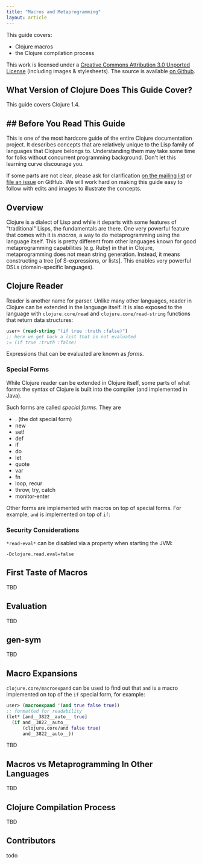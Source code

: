```yaml
---
title: "Macros and Metaprogramming"
layout: article
---
```


This guide covers:

  * Clojure macros
  * the Clojure compilation process

This work is licensed under a <a rel="license"
href="http://creativecommons.org/licenses/by/3.0/">Creative Commons
Attribution 3.0 Unported License</a> (including images &
stylesheets). The source is available [on
Github](https://github.com/clojuredocs/cds).



## What Version of Clojure Does This Guide Cover?

This guide covers Clojure 1.4.



## ## Before You Read This Guide

This is one of the most hardcore guide of the entire Clojure documentation
project. It describes concepts that are relatively unique to the Lisp family of languages
that Clojure belongs to. Understanding them may take some time for folks without
concurrent programming background. Don't let this learning curve
discourage you.

If some parts are not clear, please ask for clarification [on the
mailing
list](https://groups.google.com/forum/?fromgroups#!forum/clojure) or
[file an issue](https://github.com/clojuredocs/cds/issues) on GitHub.
We will work hard on making this guide easy to follow with edits and
images to illustrate the concepts.


## Overview

Clojure is a dialect of Lisp and while it departs with some features of "traditional" Lisps,
the fundamentals are there. One very powerful feature that comes with it is *macros*,
a way to do metaprogramming using the language itself. This is pretty different from
other languages known for good metaprogramming capabilities (e.g. Ruby) in that
in Clojure, metaprogramming does not mean string generation. Instead, it means
constructing a tree [of S-expressions, or lists]. This enables very powerful
DSLs (domain-specific languages).


## Clojure Reader

Reader is another name for parser. Unlike many other languages, reader in Clojure
can be extended in the language itself. It is also exposed to the language
with `clojure.core/read` and `clojure.core/read-string` functions that
return data structures:

``` clojure
user> (read-string "(if true :truth :false)")
;; here we get back a list that is not evaluated
;= (if true :truth :false)
```

Expressions that can be evaluated are known as *forms*.

### Special Forms

While Clojure reader can be extended in Clojure itself, some parts of what
forms the syntax of Clojure is built into the compiler (and implemented in Java).

Such forms are called *special forms*. They are

 * . (the dot special form)
 * new
 * set!
 * def
 * if
 * do
 * let
 * quote
 * var
 * fn
 * loop, recur
 * throw, try, catch
 * monitor-enter

Other forms are implemented with macros on top of special forms. For example, `and` is
implemented on top of `if`:



### Security Considerations

`*read-eval*` can be disabled via a property when starting the JVM:

```
-Dclojure.read.eval=false
```


## First Taste of Macros

TBD


## Evaluation

TBD


## gen-sym

TBD


## Macro Expansions

`clojure.core/macroexpand` can be used to find out that `and` is a macro implemented on top of
the `if` special form, for example:

``` clojure
user> (macroexpand '(and true false true))
;; formatted for readability
(let* [and__3822__auto__ true]
  (if and__3822__auto__
      (clojure.core/and false true)
      and__3822__auto__))
```

TBD


## Macros vs Metaprogramming In Other Languages

TBD


## Clojure Compilation Process

TBD




## Contributors

todo

